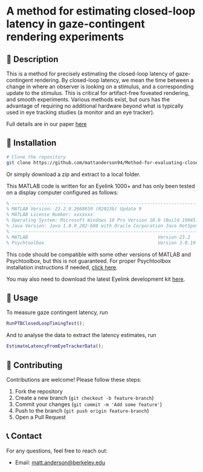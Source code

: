 # A method for estimating closed-loop latency in gaze-contingent rendering experiments

## 📌 Description
This is a method for precisely estimating the closed-loop latency of gaze-contingent rendering. By closed-loop latency, we mean the time between a change in where an observer is looking on a stimulus, and a corresponding update to the stimulus. This is critical for artifact-free foveated rendering, and smooth experiments. Various methods exist, but ours has the advantage of requiring no additional hardware beyond what is typically used in eye tracking studies (a monitor and an eye tracker).

Full details are in our paper [here](https://google.com)

## 🚀 Installation

```bash
# Clone the repository
git clone https://github.com/mattanderson94/Method-for-evaluating-closed-loop-latency-of-gaze-contingent-rendering-.git

```
Or simply download a zip and extract to a local folder.

This MATLAB code is written for an Eyelink 1000+ and has only been tested on a display computer configured as follows:
```MATLAB
% -----------------------------------------------------------------------------------------------------
% MATLAB Version: 23.2.0.2668659 (R2023b) Update 9
% MATLAB License Number: xxxxxxx
% Operating System: Microsoft Windows 10 Pro Version 10.0 (Build 19045)
% Java Version: Java 1.8.0_202-b08 with Oracle Corporation Java HotSpot(TM) 64-Bit Server VM mixed mode
% -----------------------------------------------------------------------------------------------------
% MATLAB                                                Version 23.2        (R2023b)    
% Psychtoolbox                                          Version 3.0.19      17 February
```

This code should be compatible with some other versions of MATLAB and Psychtoolbox, but this is not guaranteed. For proper Psychtoolbox installation instructions if needed, [click here](http://psychtoolbox.org/download).

You may also need to download the latest Eyelink development kit [here](https://www.sr-research.com/support/forum-9.html).

## 📖 Usage

To measure gaze contingent latency, run 
```MATLAB
RunPTBClosedLoopTimingTest();
```

And to analyse the data to extract the latency estimates, run
```MATLAB
EstimateLatencyFromEyeTrackerData();
```

## 🤝 Contributing

Contributions are welcome! Please follow these steps:
1. Fork the repository
2. Create a new branch (`git checkout -b feature-branch`)
3. Commit your changes (`git commit -m 'Add some feature'`)
4. Push to the branch (`git push origin feature-branch`)
5. Open a Pull Request


## 📞 Contact
For any questions, feel free to reach out:
- Email: matt.anderson@berkeley.edu

